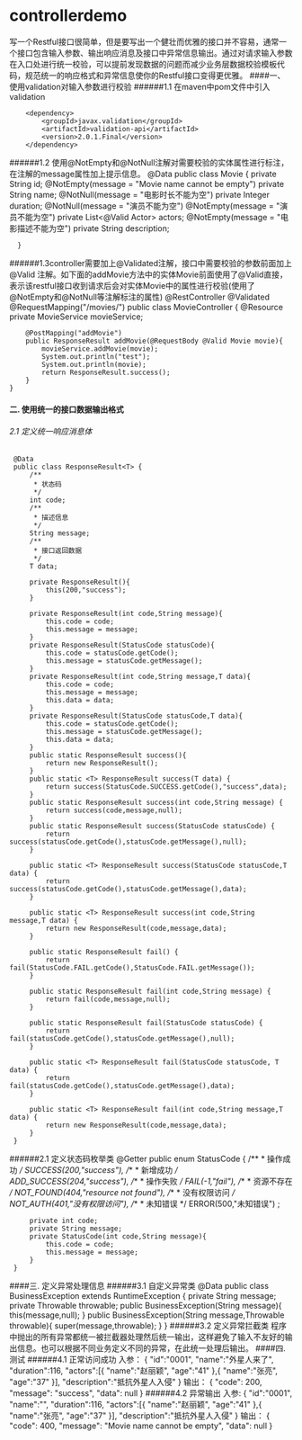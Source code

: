 # controllerdemo
 写一个Restful接口很简单，但是要写出一个健壮而优雅的接口并不容易，通常一个接口包含输入参数、输出响应消息及接口中异常信息输出。通过对请求输入参数在入口处进行统一校验，可以提前发现数据的问题而减少业务层数据校验模板代码，规范统一的响应格式和异常信息使你的Restful接口变得更优雅。
####一、使用validation对输入参数进行校验
######1.1 在maven中pom文件中引入 validation
<!-- https://mvnrepository.com/artifact/javax.validation/validation-api -->
        <dependency>
            <groupId>javax.validation</groupId>
            <artifactId>validation-api</artifactId>
            <version>2.0.1.Final</version>
        </dependency>
######1.2 使用@NotEmpty和@NotNull注解对需要校验的实体属性进行标注，在注解的message属性加上提示信息。
      @Data
      public class Movie {
          private String id;
          @NotEmpty(message = "Movie name cannot be empty")
          private String name;
          @NotNull(message = "电影时长不能为空")
          private Integer duration;
          @NotNull(message = "演员不能为空")
          @NotEmpty(message = "演员不能为空")
          private List<@Valid Actor> actors;
          @NotEmpty(message = "电影描述不能为空")
          private String description;
          
      }
 ######1.3controller需要加上@Validated注解，接口中需要校验的参数前面加上@Valid 注解。如下面的addMovie方法中的实体Movie前面使用了@Valid直接，表示该restful接口收到请求后会对实体Movie中的属性进行校验(使用了@NotEmpty和@NotNull等注解标注的属性)
    @RestController
    @Validated
    @RequestMapping("/movies/")
    public class MovieController {
        @Resource
        private MovieService movieService;
    
    
        @PostMapping("addMovie")
        public ResponseResult addMovie(@RequestBody @Valid Movie movie){
            movieService.addMovie(movie);
            System.out.println("test");
            System.out.println(movie);
            return ResponseResult.success();
        }
    }
 #### 二. 使用统一的接口数据输出格式
 ###### 2.1 定义统一响应消息体
     @Data
     public class ResponseResult<T> {
         /**
          * 状态码
          */
         int code;
         /**
          * 描述信息
          */
         String message;
         /**
          * 接口返回数据
          */
         T data;
     
         private ResponseResult(){
             this(200,"success");
         }
     
         private ResponseResult(int code,String message){
             this.code = code;
             this.message = message;
         }
         private ResponseResult(StatusCode statusCode){
             this.code = statusCode.getCode();
             this.message = statusCode.getMessage();
         }
         private ResponseResult(int code,String message,T data){
             this.code = code;
             this.message = message;
             this.data = data;
         }
         private ResponseResult(StatusCode statusCode,T data){
             this.code = statusCode.getCode();
             this.message = statusCode.getMessage();
             this.data = data;
         }
         public static ResponseResult success(){
             return new ResponseResult();
         }
         public static <T> ResponseResult success(T data) {
             return success(StatusCode.SUCCESS.getCode(),"success",data);
         }
         public static ResponseResult success(int code,String message) {
             return success(code,message,null);
         }
         public static ResponseResult success(StatusCode statusCode) {
             return success(statusCode.getCode(),statusCode.getMessage(),null);
         }
     
         public static <T> ResponseResult success(StatusCode statusCode,T data) {
             return success(statusCode.getCode(),statusCode.getMessage(),data);
         }
     
         public static <T> ResponseResult success(int code,String message,T data) {
             return new ResponseResult(code,message,data);
         }
     
         public static ResponseResult fail() {
             return fail(StatusCode.FAIL.getCode(),StatusCode.FAIL.getMessage());
         }
     
         public static ResponseResult fail(int code,String message) {
             return fail(code,message,null);
         }
     
         public static ResponseResult fail(StatusCode statusCode) {
             return fail(statusCode.getCode(),statusCode.getMessage(),null);
         }
     
         public static <T> ResponseResult fail(StatusCode statusCode, T data) {
             return fail(statusCode.getCode(),statusCode.getMessage(),data);
         }
     
         public static <T> ResponseResult fail(int code,String message,T data) {
             return new ResponseResult(code,message,data);
         }
     }
 ######2.1 定义状态码枚举类
     @Getter
     public enum StatusCode {
         /**
          * 操作成功
          */
         SUCCESS(200,"success"),
         /**
          * 新增成功
          */
         ADD_SUCCESS(204,"success"),
         /**
          * 操作失败
          */
         FAIL(-1,"fail"),
         /**
          * 资源不存在
          */
         NOT_FOUND(404,"resource not found"),
         /**
          * 没有权限访问
          */
         NOT_AUTH(401,"没有权限访问"),
         /**
          * 未知错误
          */
         ERROR(500,"未知错误")
         ;
     
         private int code;
         private String message;
         private StatusCode(int code,String message){
             this.code = code;
             this.message = message;
         }
     }
 ####三. 定义异常处理信息
 ######3.1 自定义异常类
     @Data
     public class BusinessException extends RuntimeException {
         private String message;
         private Throwable throwable;
         public BusinessException(String message){
             this(message,null);
         }
         public BusinessException(String message,Throwable throwable){
             super(message,throwable);
         }
     }
 ######3.2 定义异常拦截类
 程序中抛出的所有异常都统一被拦截器处理然后统一输出，这样避免了输入不友好的输出信息。也可以根据不同业务定义不同的异常，在此统一处理后输出。
 ####四. 测试
 ######4.1 正常访问成功
     入参： 
     {
            "id":"0001",
            "name":"外星人来了",
            "duration":116,
            "actors":[{
                "name":"赵丽颖",
                "age":"41"
            },{
                "name":"张亮",
                "age":"37"
            }],
            "description":"抵抗外星人入侵"
         }
     输出：
     {
         "code": 200,
         "message": "success",
         "data": null
     }
 ######4.2 异常输出
       入参: {
            "id":"0001",
            "name":"",
            "duration":116,
            "actors":[{
                "name":"赵丽颖",
                "age":"41"
            },{
                "name":"张亮",
                "age":"37"
            }],
            "description":"抵抗外星人入侵"
           }
       输出：
       {
           "code": 400,
           "message": "Movie name cannot be empty",
           "data": null
       }
